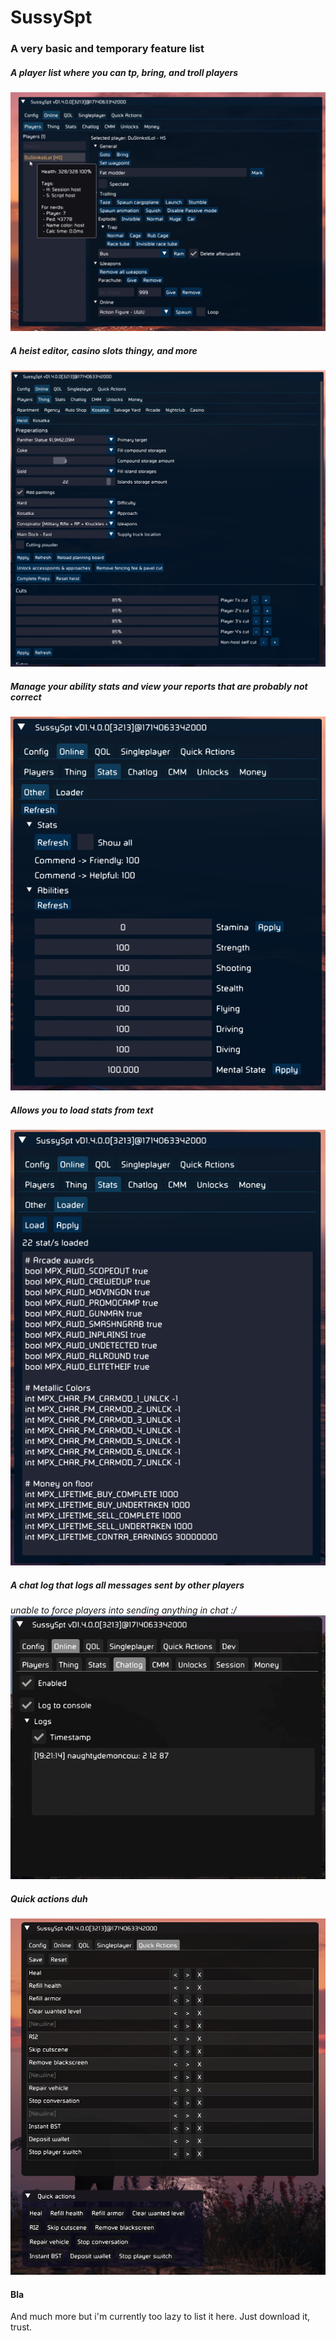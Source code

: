 
# SussySpt

### A very basic and temporary feature list

##### A player list where you can tp, bring, and troll players
![Players tab](assets/s_online_players.png)

##### A heist editor, casino slots thingy, and more
![Heist editor, etc.](assets/s_online_thing.png)

##### Manage your ability stats and view your reports that are probably not correct
![Stats](assets/s_online_stats_other.png)

##### Allows you to load stats from text
![Stat loader](assets/s_online_stats_loader.png)

##### A chat log that logs all messages sent by other players
*unable to force players into sending anything in chat :/*
![Chatlog](assets/s_online_chatlog.png)

##### Quick actions duh
![Quick actions](assets/s_quickactions.png)

#### Bla
And much more but i'm currently too lazy to list it here.
Just download it, trust.
